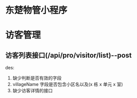 # 东楚物管小程序

# 访客管理

## 访客列表接口(/api/pro/visitor/list)--post

des:

1. 缺少判断是否有效的字段
2. villageName 字段是否包含小区名以及(x 栋 x 单元 x 室)
3. 缺少访客详情的接口

#
